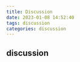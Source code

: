 ```yaml
---
title: Discussion
date: 2023-01-08 14:52:40
tags: discussion
categories: discussion
---
```


## discussion
